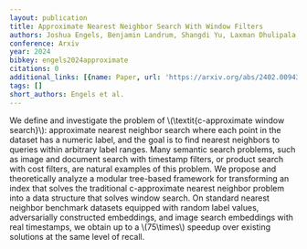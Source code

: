 ```yaml
---
layout: publication
title: Approximate Nearest Neighbor Search With Window Filters
authors: Joshua Engels, Benjamin Landrum, Shangdi Yu, Laxman Dhulipala, Julian Shun
conference: Arxiv
year: 2024
bibkey: engels2024approximate
citations: 0
additional_links: [{name: Paper, url: 'https://arxiv.org/abs/2402.00943'}]
tags: []
short_authors: Engels et al.
---
```

We define and investigate the problem of \\(\textit\{c-approximate window
search\}\\): approximate nearest neighbor search where each point in the dataset
has a numeric label, and the goal is to find nearest neighbors to queries
within arbitrary label ranges. Many semantic search problems, such as image and
document search with timestamp filters, or product search with cost filters,
are natural examples of this problem. We propose and theoretically analyze a
modular tree-based framework for transforming an index that solves the
traditional c-approximate nearest neighbor problem into a data structure that
solves window search. On standard nearest neighbor benchmark datasets equipped
with random label values, adversarially constructed embeddings, and image
search embeddings with real timestamps, we obtain up to a \\(75\times\\) speedup
over existing solutions at the same level of recall.